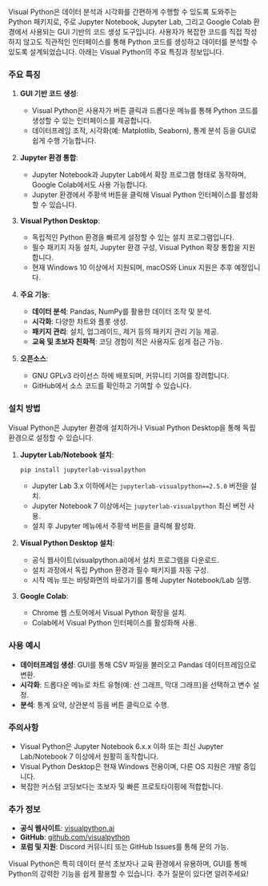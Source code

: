 Visual Python은 데이터 분석과 시각화를 간편하게 수행할 수 있도록 도와주는 Python 패키지로, 주로 Jupyter Notebook, Jupyter Lab, 그리고 Google Colab 환경에서 사용되는 GUI 기반의 코드 생성 도구입니다. 사용자가 복잡한 코드를 직접 작성하지 않고도 직관적인 인터페이스를 통해 Python 코드를 생성하고 데이터를 분석할 수 있도록 설계되었습니다. 아래는 Visual Python의 주요 특징과 정보입니다.

### 주요 특징
1. **GUI 기반 코드 생성**:
   - Visual Python은 사용자가 버튼 클릭과 드롭다운 메뉴를 통해 Python 코드를 생성할 수 있는 인터페이스를 제공합니다.
   - 데이터프레임 조작, 시각화(예: Matplotlib, Seaborn), 통계 분석 등을 GUI로 쉽게 수행 가능합니다.

2. **Jupyter 환경 통합**:
   - Jupyter Notebook과 Jupyter Lab에서 확장 프로그램 형태로 동작하며, Google Colab에서도 사용 가능합니다.
   - Jupyter 환경에서 주황색 버튼을 클릭해 Visual Python 인터페이스를 활성화할 수 있습니다.

3. **Visual Python Desktop**:
   - 독립적인 Python 환경을 빠르게 설정할 수 있는 설치 프로그램입니다.
   - 필수 패키지 자동 설치, Jupyter 환경 구성, Visual Python 확장 통합을 지원합니다.
   - 현재 Windows 10 이상에서 지원되며, macOS와 Linux 지원은 추후 예정입니다.[](https://visualpython.ai/visualpython-desktop)

4. **주요 기능**:
   - **데이터 분석**: Pandas, NumPy를 활용한 데이터 조작 및 분석.
   - **시각화**: 다양한 차트와 플롯 생성.
   - **패키지 관리**: 설치, 업그레이드, 제거 등의 패키지 관리 기능 제공.
   - **교육 및 초보자 친화적**: 코딩 경험이 적은 사용자도 쉽게 접근 가능.

5. **오픈소스**:
   - GNU GPLv3 라이선스 하에 배포되며, 커뮤니티 기여를 장려합니다.
   - GitHub에서 소스 코드를 확인하고 기여할 수 있습니다.[](https://github.com/visualpython)

### 설치 방법
Visual Python은 Jupyter 환경에 설치하거나 Visual Python Desktop을 통해 독립 환경으로 설정할 수 있습니다.

1. **Jupyter Lab/Notebook 설치**:
   ```bash
   pip install jupyterlab-visualpython
   ```
   - Jupyter Lab 3.x 이하에서는 `jupyterlab-visualpython==2.5.0` 버전을 설치.
   - Jupyter Notebook 7 이상에서는 `jupyterlab-visualpython` 최신 버전 사용.
   - 설치 후 Jupyter 메뉴에서 주황색 버튼을 클릭해 활성화.[](https://visual-python.gitbook.io/docs/getting-started/how-to-install)

2. **Visual Python Desktop 설치**:
   - 공식 웹사이트(visualpython.ai)에서 설치 프로그램을 다운로드.
   - 설치 과정에서 독립 Python 환경과 필수 패키지를 자동 구성.
   - 시작 메뉴 또는 바탕화면의 바로가기를 통해 Jupyter Notebook/Lab 실행.

3. **Google Colab**:
   - Chrome 웹 스토어에서 Visual Python 확장을 설치.
   - Colab에서 Visual Python 인터페이스를 활성화해 사용.

### 사용 예시
- **데이터프레임 생성**: GUI를 통해 CSV 파일을 불러오고 Pandas 데이터프레임으로 변환.
- **시각화**: 드롭다운 메뉴로 차트 유형(예: 선 그래프, 막대 그래프)을 선택하고 변수 설정.
- **분석**: 통계 요약, 상관분석 등을 버튼 클릭으로 수행.

### 주의사항
- Visual Python은 Jupyter Notebook 6.x.x 이하 또는 최신 Jupyter Lab/Notebook 7 이상에서 원활히 동작합니다.
- Visual Python Desktop은 현재 Windows 전용이며, 다른 OS 지원은 개발 중입니다.
- 복잡한 커스텀 코딩보다는 초보자 및 빠른 프로토타이핑에 적합합니다.

### 추가 정보
- **공식 웹사이트**: [visualpython.ai](https://visualpython.ai)
- **GitHub**: [github.com/visualpython](https://github.com/visualpython)
- **포럼 및 지원**: Discord 커뮤니티 또는 GitHub Issues를 통해 문의 가능.

Visual Python은 특히 데이터 분석 초보자나 교육 환경에서 유용하며, GUI를 통해 Python의 강력한 기능을 쉽게 활용할 수 있습니다. 추가 질문이 있다면 알려주세요!
